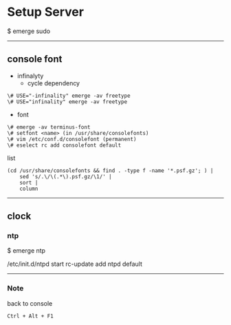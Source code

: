 # Setup Server

$ emerge sudo

-----

## console font

* infinalyty
  * cycle dependency

```
\# USE="-infinality" emerge -av freetype
\# USE="infinality" emerge -av freetype
```

* font

```
\# emerge -av terminus-font
\# setfont <name> (in /usr/share/consolefonts)
\# vim /etc/conf.d/consolefont (permanent)
\# eselect rc add consolefont default
```

list

```
(cd /usr/share/consolefonts && find . -type f -name '*.psf.gz'; ) |
    sed 's/.\/\(.*\).psf.gz/\1/' |
    sort |
    column
```

-----

## clock

### ntp

$ emerge ntp

/etc/init.d/ntpd start
rc-update add ntpd default


-----

### Note

back to console

```
Ctrl + Alt + F1
```
